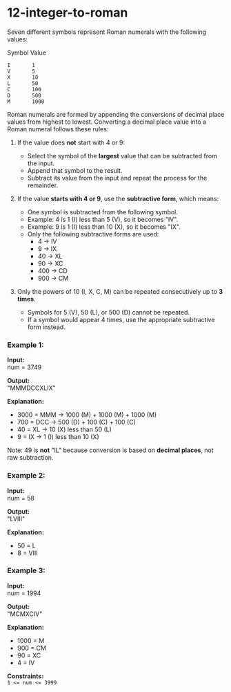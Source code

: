 # 12-integer-to-roman

Seven different symbols represent Roman numerals with the following values:

Symbol  Value  
```
I       1  
V       5  
X       10  
L       50  
C       100  
D       500  
M       1000  
```

Roman numerals are formed by appending the conversions of decimal place values from highest to lowest. Converting a decimal place value into a Roman numeral follows these rules:

1. If the value does **not** start with 4 or 9:
   - Select the symbol of the **largest** value that can be subtracted from the input.
   - Append that symbol to the result.
   - Subtract its value from the input and repeat the process for the remainder.

2. If the value **starts with 4 or 9**, use the **subtractive form**, which means:
   - One symbol is subtracted from the following symbol.
   - Example: 4 is 1 (I) less than 5 (V), so it becomes "IV".
   - Example: 9 is 1 (I) less than 10 (X), so it becomes "IX".
   - Only the following subtractive forms are used:
     - 4   → IV
     - 9   → IX
     - 40  → XL
     - 90  → XC
     - 400 → CD
     - 900 → CM

3. Only the powers of 10 (I, X, C, M) can be repeated consecutively up to **3 times**.
   - Symbols for 5 (V), 50 (L), or 500 (D) cannot be repeated.
   - If a symbol would appear 4 times, use the appropriate subtractive form instead.


### Example 1:

**Input:**  
num = 3749

**Output:**  
"MMMDCCXLIX"

**Explanation:**  
- 3000 = MMM → 1000 (M) + 1000 (M) + 1000 (M)  
- 700  = DCC → 500 (D) + 100 (C) + 100 (C)  
- 40   = XL  → 10 (X) less than 50 (L)  
- 9    = IX  → 1 (I) less than 10 (X)  

Note: 49 is **not** "IL" because conversion is based on **decimal places**, not raw subtraction.


### Example 2:

**Input:**  
num = 58

**Output:**  
"LVIII"

**Explanation:**  
- 50 = L  
- 8  = VIII


### Example 3:

**Input:**  
num = 1994

**Output:**  
"MCMXCIV"

**Explanation:**  
- 1000 = M  
- 900  = CM  
- 90   = XC  
- 4    = IV


**Constraints:**  
`1 <= num <= 3999`
